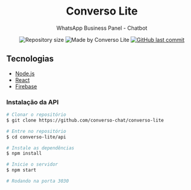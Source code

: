 <h1 align="center">
    Converso Lite
</h1>
<p align="center">
  WhatsApp Business Panel - Chatbot
</p>

<p align="center">	

  <img alt="Repository size" src="https://img.shields.io/github/repo-size/converso-chat/converso-lite">
	
  <img alt="Made by Converso Lite" src="https://img.shields.io/badge/made%20by-Converso Lite-%2304D361">
  
  <a href="https://github.com/converso-chat/converso-lite/commits/master">
    <img alt="GitHub last commit" src="https://img.shields.io/github/last-commit/converso-chat/converso-lite">
  </a>


## Tecnologias

- [Node.js](https://nodejs.org/)
- [React](https://reactjs.org/)
- [Firebase](http://firebase.google.com/)


### Instalação da API 

```bash
# Clonar o repositório
$ git clone https://github.com/converso-chat/converso-lite

# Entre no repositório
$ cd converso-lite/api

# Instale as dependências
$ npm install

# Inicie o servidor
$ npm start

# Rodando na porta 3030
```
